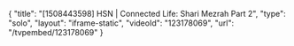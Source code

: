 {
    "title": "[1508443598] HSN | Connected Life: Shari Mezrah Part 2",
    "type": "solo",
    "layout": "iframe-static",
    "videoId": "123178069",
    "url": "\/tvpembed\/123178069"
}